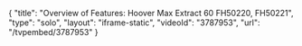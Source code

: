{
    "title": "Overview of Features: Hoover Max Extract 60 FH50220, FH50221",
    "type": "solo",
    "layout": "iframe-static",
    "videoId": "3787953",
    "url": "\/tvpembed\/3787953"
}